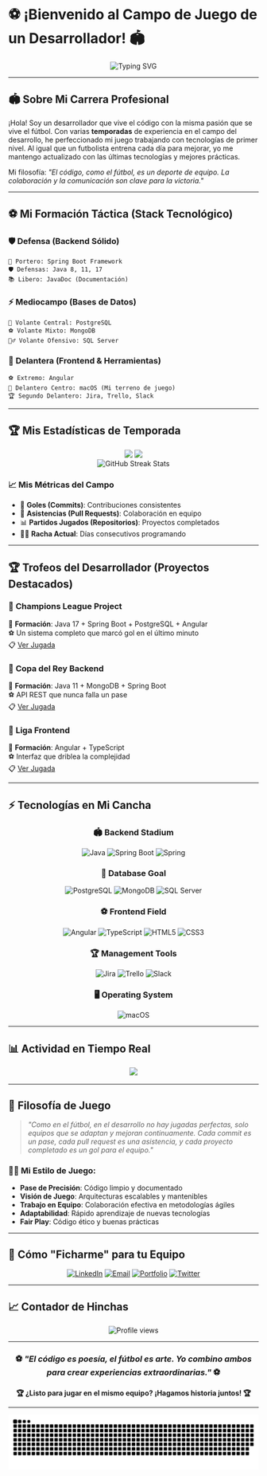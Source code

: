 # ⚽ ¡Bienvenido al Campo de Juego de un Desarrollador! 🏟️

<div align="center">
  <img src="https://readme-typing-svg.herokuapp.com/?lines=⚽+Desarrollador+Full+Stack;🏆+Especialista+en+Java+%26+Spring+Boot;🥅+Creador+de+Experiencias+Digitales;⚡+Apasionado+por+el+Código+y+el+Fútbol&font=Fira%20Code&center=true&width=380&height=50&duration=4000&pause=1000" alt="Typing SVG" />
</div>

---

## 🏟️ Sobre Mi Carrera Profesional

¡Hola! Soy un desarrollador que vive el código con la misma pasión que se vive el fútbol. Con varias **temporadas** de experiencia en el campo del desarrollo, he perfeccionado mi juego trabajando con tecnologías de primer nivel. Al igual que un futbolista entrena cada día para mejorar, yo me mantengo actualizado con las últimas tecnologías y mejores prácticas.

Mi filosofía: *"El código, como el fútbol, es un deporte de equipo. La colaboración y la comunicación son clave para la victoria."*

---

## ⚽ Mi Formación Táctica (Stack Tecnológico)

### 🛡️ **Defensa (Backend Sólido)**
```
🥅 Portero: Spring Boot Framework
🛡️ Defensas: Java 8, 11, 17
📚 Libero: JavaDoc (Documentación)
```

### ⚡ **Mediocampo (Bases de Datos)**
```
🎯 Volante Central: PostgreSQL
⚽ Volante Mixto: MongoDB  
🏃‍♂️ Volante Ofensivo: SQL Server
```

### 🚀 **Delantera (Frontend & Herramientas)**
```
⚽ Extremo: Angular
🎯 Delantero Centro: macOS (Mi terreno de juego)
🏆 Segundo Delantero: Jira, Trello, Slack
```

---

## 🏆 Mis Estadísticas de Temporada

<div align="center">
  <img height="180em" src="https://github-readme-stats.vercel.app/api?username=jmurillo064&show_icons=true&theme=radical&include_all_commits=true&count_private=true&title_color=00ff00&icon_color=00ff00&text_color=ffffff&bg_color=0d1117"/>
  <img height="180em" src="https://github-readme-stats.vercel.app/api/top-langs/?username=jmurillo064&layout=compact&langs_count=7&theme=radical&title_color=00ff00&text_color=ffffff&bg_color=0d1117"/>
</div>

<div align="center">
  <img src="https://github-readme-streak-stats.herokuapp.com/?user=jmurillo064&theme=radical&ring=00ff00&fire=00ff00&currStreakLabel=00ff00&sideLabels=ffffff&background=0d1117" alt="GitHub Streak Stats" />
</div>

### 📈 **Mis Métricas del Campo**
- 🥅 **Goles (Commits)**: Contribuciones consistentes
- 🎯 **Asistencias (Pull Requests)**: Colaboración en equipo
- 📊 **Partidos Jugados (Repositorios)**: Proyectos completados
- 🏃‍♂️ **Racha Actual**: Días consecutivos programando

---

## 🏆 Trofeos del Desarrollador (Proyectos Destacados)

### 🥇 **Champions League Project**
🔧 **Formación**: Java 17 + Spring Boot + PostgreSQL + Angular  
⚽ Un sistema completo que marcó gol en el último minuto  
📋 [Ver Jugada](https://github.com/jmurillo064/proyecto1)

### 🥈 **Copa del Rey Backend**
🔧 **Formación**: Java 11 + MongoDB + Spring Boot  
⚽ API REST que nunca falla un pase  
📋 [Ver Jugada](https://github.com/jmurillo064/proyecto2)

### 🥉 **Liga Frontend**
🔧 **Formación**: Angular + TypeScript  
⚽ Interfaz que driblea la complejidad  
📋 [Ver Jugada](https://github.com/jmurillo064/proyecto3)

---

## ⚡ Tecnologías en Mi Cancha

<div align="center">

### **🏟️ Backend Stadium**
![Java](https://img.shields.io/badge/Java-ED8B00?style=for-the-badge&logo=openjdk&logoColor=white)
![Spring Boot](https://img.shields.io/badge/Spring_Boot-6DB33F?style=for-the-badge&logo=spring-boot&logoColor=white)
![Spring](https://img.shields.io/badge/Spring-6DB33F?style=for-the-badge&logo=spring&logoColor=white)

### **🥅 Database Goal**
![PostgreSQL](https://img.shields.io/badge/PostgreSQL-316192?style=for-the-badge&logo=postgresql&logoColor=white)
![MongoDB](https://img.shields.io/badge/MongoDB-4EA94B?style=for-the-badge&logo=mongodb&logoColor=white)
![SQL Server](https://img.shields.io/badge/Microsoft_SQL_Server-CC2927?style=for-the-badge&logo=microsoft-sql-server&logoColor=white)

### **⚽ Frontend Field**
![Angular](https://img.shields.io/badge/Angular-DD0031?style=for-the-badge&logo=angular&logoColor=white)
![TypeScript](https://img.shields.io/badge/TypeScript-007ACC?style=for-the-badge&logo=typescript&logoColor=white)
![HTML5](https://img.shields.io/badge/HTML5-E34F26?style=for-the-badge&logo=html5&logoColor=white)
![CSS3](https://img.shields.io/badge/CSS3-1572B6?style=for-the-badge&logo=css3&logoColor=white)

### **🏆 Management Tools**
![Jira](https://img.shields.io/badge/Jira-0052CC?style=for-the-badge&logo=jira&logoColor=white)
![Trello](https://img.shields.io/badge/Trello-0052CC?style=for-the-badge&logo=trello&logoColor=white)
![Slack](https://img.shields.io/badge/Slack-4A154B?style=for-the-badge&logo=slack&logoColor=white)

### **🖥️ Operating System**
![macOS](https://img.shields.io/badge/macOS-000000?style=for-the-badge&logo=apple&logoColor=white)

</div>

---

## 📊 Actividad en Tiempo Real

<div align="center">
  <img src="https://github-readme-activity-graph.vercel.app/graph?username=jmurillo064&theme=react-dark&bg_color=0d1117&color=00ff00&line=00ff00&point=ffffff&area=true&hide_border=true" />
</div>

---

## 🎯 Filosofía de Juego

> *"Como en el fútbol, en el desarrollo no hay jugadas perfectas, solo equipos que se adaptan y mejoran continuamente. Cada commit es un pase, cada pull request es una asistencia, y cada proyecto completado es un gol para el equipo."*

### 🏃‍♂️ **Mi Estilo de Juego:**
- **Pase de Precisión**: Código limpio y documentado
- **Visión de Juego**: Arquitecturas escalables y mantenibles  
- **Trabajo en Equipo**: Colaboración efectiva en metodologías ágiles
- **Adaptabilidad**: Rápido aprendizaje de nuevas tecnologías
- **Fair Play**: Código ético y buenas prácticas

---

## 🤝 Cómo "Ficharme" para tu Equipo

<div align="center">

[![LinkedIn](https://img.shields.io/badge/LinkedIn-0077B5?style=for-the-badge&logo=linkedin&logoColor=white)](https://www.linkedin.com/in/jmurillo064/)
[![Email](https://img.shields.io/badge/Email-D14836?style=for-the-badge&logo=gmail&logoColor=white)](mailto:tjmurillo064@gmail.com)
[![Portfolio](https://img.shields.io/badge/Portfolio-255E63?style=for-the-badge&logo=About.me&logoColor=white)](https://tu-portfolio.com)
[![Twitter](https://img.shields.io/badge/Twitter-1DA1F2?style=for-the-badge&logo=twitter&logoColor=white)](https://twitter.com/jmurillo064)

</div>

---

## 📈 Contador de Hinchas

<div align="center">
  <img src="https://komarev.com/ghpvc/?username=TU_USUARIO&label=Visitantes%20al%20Estadio&color=00ff00&style=flat-square" alt="Profile views" />
</div>

---

<div align="center">

### ⚽ *"El código es poesía, el fútbol es arte. Yo combino ambos para crear experiencias extraordinarias."* ⚽

**🏆 ¿Listo para jugar en el mismo equipo? ¡Hagamos historia juntos! 🏆**

</div>

---

<div align="center">
  <img src="https://raw.githubusercontent.com/platane/platane/output/github-contribution-grid-snake-dark.svg" alt="Snake animation" />
</div>
